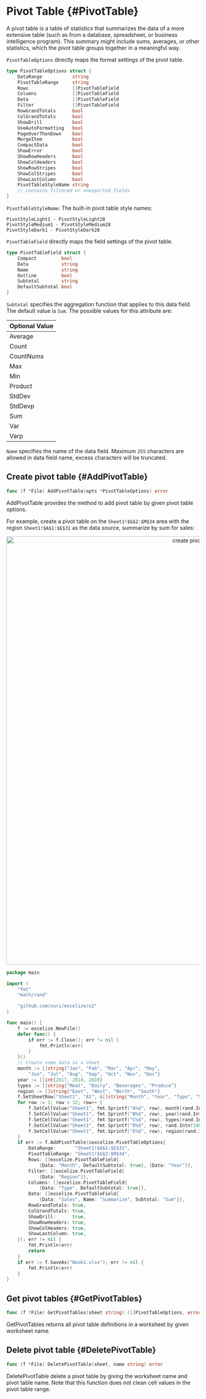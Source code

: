 # Pivot Table {#PivotTable}

A pivot table is a table of statistics that summarizes the data of a more extensive table (such as from a database, spreadsheet, or business intelligence program). This summary might include sums, averages, or other statistics, which the pivot table groups together in a meaningful way.

`PivotTableOptions` directly maps the format settings of the pivot table.

```go
type PivotTableOptions struct {
    DataRange           string
    PivotTableRange     string
    Rows                []PivotTableField
    Columns             []PivotTableField
    Data                []PivotTableField
    Filter              []PivotTableField
    RowGrandTotals      bool
    ColGrandTotals      bool
    ShowDrill           bool
    UseAutoFormatting   bool
    PageOverThenDown    bool
    MergeItem           bool
    CompactData         bool
    ShowError           bool
    ShowRowHeaders      bool
    ShowColHeaders      bool
    ShowRowStripes      bool
    ShowColStripes      bool
    ShowLastColumn      bool
    PivotTableStyleName string
    // contains filtered or unexported fields
}
```

`PivotTableStyleName`: The built-in pivot table style names:

```text
PivotStyleLight1 - PivotStyleLight28
PivotStyleMedium1 - PivotStyleMedium28
PivotStyleDark1 - PivotStyleDark28
```

`PivotTableField` directly maps the field settings of the pivot table.

```go
type PivotTableField struct {
    Compact         bool
    Data            string
    Name            string
    Outline         bool
    Subtotal        string
    DefaultSubtotal bool
}
```

`Subtotal` specifies the aggregation function that applies to this data field. The default value is `Sum`. The possible values for this attribute are:

|Optional Value|
|---|
|Average|
|Count|
|CountNums|
|Max|
|Min|
|Product|
|StdDev|
|StdDevp|
|Sum|
|Var|
|Varp|

`Name` specifies the name of the data field. Maximum `255` characters are allowed in data field name, excess characters will be truncated.

## Create pivot table {#AddPivotTable}

```go
func (f *File) AddPivotTable(opts *PivotTableOptions) error
```

AddPivotTable provides the method to add pivot table by given pivot table options.

For example, create a pivot table on the `Sheet1!$G$2:$M$34` area with the region `Sheet1!$A$1:$E$31` as the data source, summarize by sum for sales:

<p align="center"><img width="1117" src="./images/pivot_table_01.png" alt="create pivot table with excelize using Go"></p>

```go
package main

import (
    "fmt"
    "math/rand"

    "github.com/xuri/excelize/v2"
)

func main() {
    f := excelize.NewFile()
    defer func() {
        if err := f.Close(); err != nil {
            fmt.Println(err)
        }
    }()
    // Create some data in a sheet
    month := []string{"Jan", "Feb", "Mar", "Apr", "May",
        "Jun", "Jul", "Aug", "Sep", "Oct", "Nov", "Dec"}
    year := []int{2017, 2018, 2019}
    types := []string{"Meat", "Dairy", "Beverages", "Produce"}
    region := []string{"East", "West", "North", "South"}
    f.SetSheetRow("Sheet1", "A1", &[]string{"Month", "Year", "Type", "Sales", "Region"})
    for row := 2; row < 32; row++ {
        f.SetCellValue("Sheet1", fmt.Sprintf("A%d", row), month[rand.Intn(12)])
        f.SetCellValue("Sheet1", fmt.Sprintf("B%d", row), year[rand.Intn(3)])
        f.SetCellValue("Sheet1", fmt.Sprintf("C%d", row), types[rand.Intn(4)])
        f.SetCellValue("Sheet1", fmt.Sprintf("D%d", row), rand.Intn(5000))
        f.SetCellValue("Sheet1", fmt.Sprintf("E%d", row), region[rand.Intn(4)])
    }
    if err := f.AddPivotTable(&excelize.PivotTableOptions{
        DataRange:       "Sheet1!$A$1:$E$31",
        PivotTableRange: "Sheet1!$G$2:$M$34",
        Rows: []excelize.PivotTableField{
            {Data: "Month", DefaultSubtotal: true}, {Data: "Year"}},
        Filter: []excelize.PivotTableField{
            {Data: "Region"}},
        Columns: []excelize.PivotTableField{
            {Data: "Type", DefaultSubtotal: true}},
        Data: []excelize.PivotTableField{
            {Data: "Sales", Name: "Summarize", Subtotal: "Sum"}},
        RowGrandTotals: true,
        ColGrandTotals: true,
        ShowDrill:      true,
        ShowRowHeaders: true,
        ShowColHeaders: true,
        ShowLastColumn: true,
    }); err != nil {
        fmt.Println(err)
        return
    }
    if err := f.SaveAs("Book1.xlsx"); err != nil {
        fmt.Println(err)
    }
}
```

## Get pivot tables {#GetPivotTables}

```go
func (f *File) GetPivotTables(sheet string) ([]PivotTableOptions, error)
```

GetPivotTables returns all pivot table definitions in a worksheet by given worksheet name.

## Delete pivot table {#DeletePivotTable}

```go
func (f *File) DeletePivotTable(sheet, name string) error
```

DeletePivotTable delete a pivot table by giving the worksheet name and pivot table name. Note that this function does not clean cell values in the pivot table range.
